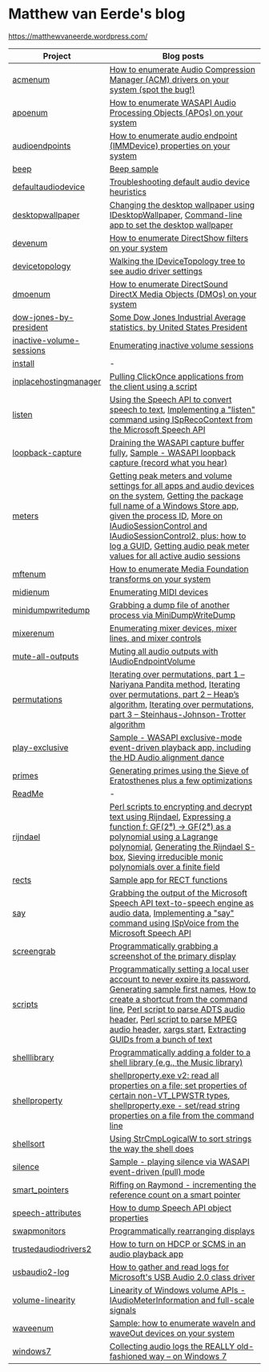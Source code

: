 ﻿# Matthew van Eerde's blog
https://matthewvaneerde.wordpress.com/

| Project                                              | Blog posts |
|------------------------------------------------------|------------|
| [acmenum](acmenum)                                   | [How to enumerate Audio Compression Manager (ACM) drivers on your system (spot the bug!)](https://matthewvaneerde.wordpress.com/2010/06/01/how-to-enumerate-audio-compression-manager-acm-drivers-on-your-system-spot-the-bug/) | 
| [apoenum](apoenum)                                   | [How to enumerate WASAPI Audio Processing Objects (APOs) on your system](https://matthewvaneerde.wordpress.com/2010/06/03/how-to-enumerate-wasapi-audio-processing-objects-apos-on-your-system/) |
| [audioendpoints](audioendpoints)                     | [How to enumerate audio endpoint (IMMDevice) properties on your system](https://matthewvaneerde.wordpress.com/2011/06/13/how-to-enumerate-audio-endpoint-immdevice-properties-on-your-system/) | 
| [beep](beep)                                         | [Beep sample](https://matthewvaneerde.wordpress.com/2011/10/12/beep-sample/) | 
| [defaultaudiodevice](defaultaudiodevice)             | [Troubleshooting default audio device heuristics](https://matthewvaneerde.wordpress.com/2014/03/24/troubleshooting-default-audio-device-heuristics/) | 
| [desktopwallpaper](desktopwallpaper)                 | [Changing the desktop wallpaper using IDesktopWallpaper](https://matthewvaneerde.wordpress.com/2012/10/10/changing-the-desktop-wallpaper-using-idesktopwallpaper/), [Command-line app to set the desktop wallpaper](https://matthewvaneerde.wordpress.com/2011/11/03/command-line-app-to-set-the-desktop-wallpaper/) | 
| [devenum](devenum)                                   | [How to enumerate DirectShow filters on your system](https://matthewvaneerde.wordpress.com/2010/05/25/how-to-enumerate-directshow-filters-on-your-system/) | 
| [devicetopology](devicetopology)                     | [Walking the IDeviceTopology tree to see audio driver settings](https://matthewvaneerde.wordpress.com/2014/11/20/walking-the-idevicetopology-tree-to-see-audio-driver-settings/) | 
| [dmoenum](dmoenum)                                   | [How to enumerate DirectSound DirectX Media Objects (DMOs) on your system](https://matthewvaneerde.wordpress.com/2010/05/27/how-to-enumerate-directsound-directx-media-objects-dmos-on-your-system/) | 
| [dow-jones-by-president](dow-jones-by-president)                                   | [Some Dow Jones Industrial Average statistics, by United States President](https://matthewvaneerde.wordpress.com/2017/11/02/some-dow-jones-industrial-average-statistics-by-united-states-president/) | 
| [inactive-volume-sessions](inactive-volume-sessions) | [Enumerating inactive volume sessions](https://matthewvaneerde.wordpress.com/2015/02/16/enumerating-inactive-volume-sessions/) | 
| [install](install)                                   | - |
| [inplacehostingmanager](inplacehostingmanager)       | [Pulling ClickOnce applications from the client using a script](https://matthewvaneerde.wordpress.com/2015/11/30/pulling-clickonce-applications-from-the-client-using-a-script/) |
| [listen](listen)                                     | [Using the Speech API to convert speech to text](https://matthewvaneerde.wordpress.com/2014/07/11/using-the-speech-api-to-convert-speech-to-text/), [Implementing a "listen" command using ISpRecoContext from the Microsoft Speech API](https://matthewvaneerde.wordpress.com/2012/09/20/implementing-a-listen-command-using-isprecocontext-from-the-microsoft-speech-api/) | 
| [loopback-capture](loopback-capture)                 | [Draining the WASAPI capture buffer fully](https://matthewvaneerde.wordpress.com/2014/11/05/draining-the-wasapi-capture-buffer-fully/), [Sample - WASAPI loopback capture (record what you hear)](https://matthewvaneerde.wordpress.com/2008/12/16/sample-wasapi-loopback-capture-record-what-you-hear/) | 
| [meters](meters)                                     | [Getting peak meters and volume settings for all apps and audio devices on the system](https://matthewvaneerde.wordpress.com/2013/09/26/getting-peak-meters-and-volume-settings-for-all-apps-and-audio-devices-on-the-system/), [Getting the package full name of a Windows Store app, given the process ID](https://matthewvaneerde.wordpress.com/2013/08/12/getting-the-package-full-name-of-a-windows-store-app-given-the-process-id/), [More on IAudioSessionControl and IAudioSessionControl2, plus: how to log a GUID](https://matthewvaneerde.wordpress.com/2013/08/09/more-on-iaudiosessioncontrol-and-iaudiosessioncontrol2-plus-how-to-log-a-guid/), [Getting audio peak meter values for all active audio sessions](https://matthewvaneerde.wordpress.com/2012/06/08/getting-audio-peak-meter-values-for-all-active-audio-sessions/) | 
| [mftenum](mftenum)                                   | [How to enumerate Media Foundation transforms on your system](https://matthewvaneerde.wordpress.com/2010/05/03/how-to-enumerate-media-foundation-transforms-on-your-system/) | 
| [midienum](midienum)                                 | [Enumerating MIDI devices](https://matthewvaneerde.wordpress.com/2012/09/21/enumerating-midi-devices/) | 
| [minidumpwritedump](minidumpwritedump)               | [Grabbing a dump file of another process via MiniDumpWriteDump](https://matthewvaneerde.wordpress.com/2020/06/29/grabbing-a-dump-file-of-another-process-via-minidumpwritedump/) | 
| [mixerenum](mixerenum)                               | [Enumerating mixer devices, mixer lines, and mixer controls](https://matthewvaneerde.wordpress.com/2012/09/27/enumerating-mixer-devices-mixer-lines-and-mixer-controls/) | 
| [mute-all-outputs](mute-all-outputs)                 | [Muting all audio outputs with IAudioEndpointVolume](https://matthewvaneerde.wordpress.com/2012/06/18/muting-all-audio-outputs-with-iaudioendpointvolume/) | 
| [permutations](permutations)                     | [Iterating over permutations, part 1 – Nariyana Pandita method](https://matthewvaneerde.wordpress.com/2020/10/08/iterating-over-permutations-part-1-nariyana-pandita-method/), [Iterating over permutations, part 2 – Heap’s algorithm](https://matthewvaneerde.wordpress.com/2020/10/09/iterating-over-permutations-part-2-heaps-algorithm/), [Iterating over permutations, part 3 – Steinhaus-Johnson-Trotter algorithm](https://matthewvaneerde.wordpress.com/2020/10/12/iterating-over-permutations-part-3-steinhaus-johnson-trotter-algorithm/) | 
| [play-exclusive](play-exclusive)                     | [Sample - WASAPI exclusive-mode event-driven playback app, including the HD Audio alignment dance](https://matthewvaneerde.wordpress.com/2009/04/03/sample-wasapi-exclusive-mode-event-driven-playback-app-including-the-hd-audio-alignment-dance/) | 
| [primes](primes)                                     | [Generating primes using the Sieve of Eratosthenes plus a few optimizations](https://matthewvaneerde.wordpress.com/2011/11/11/generating-primes-using-the-sieve-of-eratosthenes-plus-a-few-optimizations/) | 
| [ReadMe](ReadMe)                                     | - | 
| [rijndael](rijndael)                                 | [Perl scripts to encrypting and decrypt text using Rijndael](https://matthewvaneerde.wordpress.com/2015/12/15/perl-scripts-to-encrypting-and-decrypt-text-using-rijndael/), [Expressing a function f: GF(2⁸) → GF(2⁸) as a polynomial using a Lagrange polynomial](https://matthewvaneerde.wordpress.com/2014/04/04/expressing-a-function-f-gf2-gf2-as-a-polynomial-using-a-lagrange-polynomial/), [Generating the Rijndael S-box](https://matthewvaneerde.wordpress.com/2014/04/03/generating-the-rijndael-s-box/), [Sieving irreducible monic polynomials over a finite field](https://matthewvaneerde.wordpress.com/2014/02/01/sieving-irreducible-monic-polynomials-over-a-finite-field/) | 
| [rects](rects)                                       | [Sample app for RECT functions](https://matthewvaneerde.wordpress.com/2013/09/18/sample-app-for-rect-functions/) | 
| [say](say)                                           | [Grabbing the output of the Microsoft Speech API text-to-speech engine as audio data](https://matthewvaneerde.wordpress.com/2013/03/13/grabbing-the-output-of-the-microsoft-speech-api-text-to-speech-engine-as-audio-data/), [Implementing a "say" command using ISpVoice from the Microsoft Speech API](https://matthewvaneerde.wordpress.com/2012/09/20/implementing-a-say-command-using-ispvoice-from-the-microsoft-speech-api/) | 
| [screengrab](screengrab)                             | [Programmatically grabbing a screenshot of the primary display](https://matthewvaneerde.wordpress.com/2011/11/29/programmatically-grabbing-a-screenshot-of-the-primary-display/) | 
| [scripts](scripts)                                   | [Programmatically setting a local user account to never expire its password](https://matthewvaneerde.wordpress.com/2012/02/20/programmatically-setting-a-local-user-account-to-never-expire-its-password/), [Generating sample first names](https://matthewvaneerde.wordpress.com/2012/10/24/generating-sample-first-names/), [How to create a shortcut from the command line](https://matthewvaneerde.wordpress.com/2011/11/09/how-to-create-a-shortcut-from-the-command-line/), [Perl script to parse ADTS audio header](https://matthewvaneerde.wordpress.com/2011/01/26/perl-script-to-parse-adts-audio-header/), [Perl script to parse MPEG audio header](https://matthewvaneerde.wordpress.com/2010/12/22/perl-script-to-parse-mpeg-audio-header/), [xargs start](https://matthewvaneerde.wordpress.com/2008/11/25/xargs-start/), [Extracting GUIDs from a bunch of text](https://matthewvaneerde.wordpress.com/2016/02/10/extracting-guids-from-a-bunch-of-text/) | 
| [shelllibrary](shelllibrary)                         | [Programmatically adding a folder to a shell library (e.g., the Music library)](https://matthewvaneerde.wordpress.com/2012/10/18/programmatically-adding-a-folder-to-a-shell-library-e-g-the-music-library/) | 
| [shellproperty](shellproperty)                       | [shellproperty.exe v2: read all properties on a file; set properties of certain non-VT_LPWSTR types](https://matthewvaneerde.wordpress.com/2013/09/24/shellproperty-exe-v2-read-all-properties-on-a-file-set-properties-of-certain-non-vt_lpwstr-types/), [shellproperty.exe - set/read string properties on a file from the command line](https://matthewvaneerde.wordpress.com/2013/09/10/shellproperty-exe-setread-string-properties-on-a-file-from-the-command-line/) | 
| [shellsort](shellsort)                               | [Using StrCmpLogicalW to sort strings the way the shell does](https://matthewvaneerde.wordpress.com/2015/02/03/using-strcmplogicalw-to-sort-strings-the-way-the-shell-does/) | 
| [silence](silence)                                   | [Sample - playing silence via WASAPI event-driven (pull) mode](https://matthewvaneerde.wordpress.com/2008/12/10/sample-playing-silence-via-wasapi-event-driven-pull-mode/) | 
| [smart_pointers](smart_pointers)                     | [Riffing on Raymond - incrementing the reference count on a smart pointer](https://matthewvaneerde.wordpress.com/2015/10/27/riffing-on-raymond-incrementing-the-reference-count-on-a-smart-pointer/) | 
| [speech-attributes](speech-attributes)               | [How to dump Speech API object properties](https://matthewvaneerde.wordpress.com/2012/11/21/how-to-dump-speech-api-object-properties/) | 
| [swapmonitors](swapmonitors)                         | [Programmatically rearranging displays](https://matthewvaneerde.wordpress.com/2012/05/15/programmatically-rearranging-displays/) | 
| [trustedaudiodrivers2](trustedaudiodrivers2)         | [How to turn on HDCP or SCMS in an audio playback app](https://matthewvaneerde.wordpress.com/2009/11/10/how-to-turn-on-hdcp-or-scms-in-an-audio-playback-app/) | 
| [usbaudio2-log](usbaudio2-log) | [How to gather and read logs for Microsoft's USB Audio 2.0 class driver](https://matthewvaneerde.wordpress.com/2017/10/23/how-to-gather-and-read-logs-for-microsofts-usb-audio-2-0-class-driver/) |
| [volume-linearity](volume-linearity)                 | [Linearity of Windows volume APIs - IAudioMeterInformation and full-scale signals](https://matthewvaneerde.wordpress.com/2011/05/11/linearity-of-windows-volume-apis-iaudiometerinformation-and-full-scale-signals/) | 
| [waveenum](waveenum)                                 | [Sample: how to enumerate waveIn and waveOut devices on your system](https://matthewvaneerde.wordpress.com/2012/03/13/sample-how-to-enumerate-wavein-and-waveout-devices-on-your-system/) | 
| [windows7](windows7)                                 | [Collecting audio logs the REALLY old-fashioned way – on Windows 7](https://matthewvaneerde.wordpress.com/2019/09/13/collecting-audio-logs-the-really-old-fashioned-way-on-windows-7/) | 
